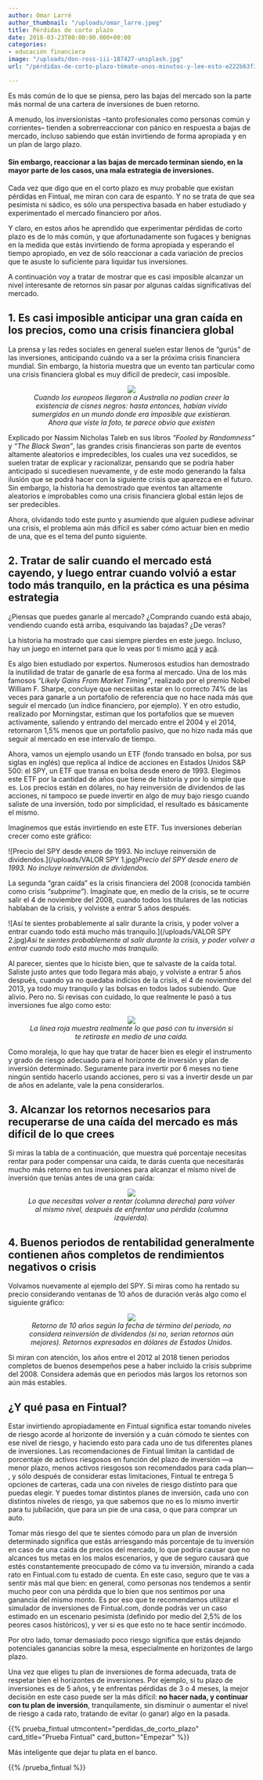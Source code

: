 ```yaml
---
author: Omar Larré
author_thumbnail: "/uploads/omar_larre.jpeg"
title: Pérdidas de corto plazo
date: 2018-03-23T00:00:00.000+00:00
categories:
- educación financiera
image: "/uploads/don-ross-iii-187427-unsplash.jpg"
url: "/pérdidas-de-corto-plazo-tómate-unos-minutos-y-lee-esto-e222b63f3939/"

---
```

Es más común de lo que se piensa, pero las bajas del mercado son la parte más normal de una cartera de inversiones de buen retorno.

A menudo, los inversionistas –tanto profesionales como personas común y corrientes– tienden a sobrerreaccionar con pánico en respuesta a bajas de mercado, incluso sabiendo que están invirtiendo de forma apropiada y en un plan de largo plazo.

#### Sin embargo, reaccionar a las bajas de mercado terminan siendo, en la mayor parte de los casos, una mala estrategia de inversiones.

Cada vez que digo que en el corto plazo es muy probable que existan pérdidas en Fintual, me miran con cara de espanto. Y no se trata de que sea pesimista ni sádico, es sólo una perspectiva basada en haber estudiado y experimentado el mercado financiero por años.

Y claro, en estos años he aprendido que experimentar pérdidas de corto plazo es de lo más común, y que afortunadamente son fugaces y benignas en la medida que estás invirtiendo de forma apropiada y esperando el tiempo apropiado, en vez de sólo reaccionar a cada variación de precios que te asuste lo suficiente para liquidar tus inversiones.

A continuación voy a tratar de mostrar que es casi imposible alcanzar un nivel interesante de retornos sin pasar por algunas caídas significativas del mercado.

## 1. Es casi imposible anticipar una gran caída en los precios, como una crisis financiera global

La prensa y las redes sociales en general suelen estar llenos de “gurús” de las inversiones, anticipando cuándo va a ser la próxima crisis financiera mundial. Sin embargo, la historia muestra que un evento tan particular como una crisis financiera global es muy difícil de predecir, casi imposible.

<div style="text-align:center"> <figure> <img src="/uploads/pérdidas-de-c8529.jpeg"> <figcaption><i>Cuando los europeos llegaron a Australia no podían creer la existencia de cisnes negros: hasta entonces, habían vivido sumergidos en un mundo donde era imposible que existieran. Ahora que viste la foto, te parece obvio que existen</i></figcaption> </figure> </div>

Explicado por Nassim Nicholas Taleb en sus libros <i>“Fooled by Randomness”</i> y <i>“The Black Swan”</i>, las grandes crisis financieras son parte de eventos altamente aleatorios e impredecibles, los cuales una vez sucedidos, se suelen tratar de explicar y racionalizar, pensando que se podría haber anticipado si sucediesen nuevamente, y de este modo generando la falsa ilusión que se podrá hacer con la siguiente crisis que aparezca en el futuro. Sin embargo, la historia ha demostrado que eventos tan altamente aleatorios e improbables como una crisis financiera global están lejos de ser predecibles.

Ahora, olvidando todo este punto y asumiendo que alguien pudiese adivinar una crisis, el problema aún más difícil es saber cómo actuar bien en medio de una, que es el tema del punto siguiente.

## 2. Tratar de salir cuando el mercado está cayendo, y luego entrar cuando volvió a estar todo más tranquilo, en la práctica es una pésima estrategia

¿Piensas que puedes ganarle al mercado? ¿Comprando cuando está abajo, vendiendo cuando está arriba, esquivando las bajadas? ¿De veras?

La historia ha mostrado que casi siempre pierdes en este juego. Incluso, hay un juego en internet para que lo veas por ti mismo [acá](http://engaging-data.com/market-timing-game/) y [acá](https://qz.com/487013/this-game-will-show-you-just-how-foolish-it-is-to-sell-stocks-right-now/).

Es algo bien estudiado por expertos. Numerosos estudios han demostrado la inutilidad de tratar de ganarle de esa forma al mercado. Una de los más famosos <i>“Likely Gains From Market Timing”</i>, realizado por el premio Nobel William F. Sharpe, concluye que necesitas estar en lo correcto 74% de las veces para ganarle a un portafolio de referencia que no hace nada más que seguir el mercado (un índice financiero, por ejemplo). Y en otro estudio, realizado por Morningstar, estiman que los portafolios que se mueven activamente, saliendo y entrando del mercado entre el 2004 y el 2014, retornaron 1,5% menos que un portafolio pasivo, que no hizo nada más que seguir al mercado en ese intervalo de tiempo.

Ahora, vamos un ejemplo usando un ETF (fondo transado en bolsa, por sus siglas en inglés) que replica al índice de acciones en Estados Unidos S&P 500: el SPY, un ETF que transa en bolsa desde enero de 1993. Elegimos este ETF por la cantidad de años que tiene de historia y por lo simple que es. Los precios están en dólares, no hay reinversión de dividendos de las acciones, ni tampoco se puede invertir en algo de muy bajo riesgo cuando saliste de una inversión, todo por simplicidad, el resultado es básicamente el mismo.

Imaginemos que estás invirtiendo en este ETF. Tus inversiones deberían crecer como este gráfico:

![Precio del SPY desde enero de 1993. No incluye reinversión de dividendos.](/uploads/VALOR SPY 1.jpg)_Precio del SPY desde enero de 1993. No incluye reinversión de dividendos._

La segunda “gran caída” es la crisis financiera del 2008 (conocida también como crisis <i>“subprime”</i>). Imagínate que, en medio de la crisis, se te ocurre salir el 4 de noviembre del 2008, cuando todos los titulares de las noticias hablaban de la crisis, y volviste a entrar 5 años después.

![Así te sientes probablemente al salir durante la crisis, y poder volver a entrar cuando todo está mucho más tranquilo.](/uploads/VALOR SPY 2.jpg)_Así te sientes probablemente al salir durante la crisis, y poder volver a entrar cuando todo está mucho más tranquilo._

Al parecer, sientes que lo hiciste bien, que te salvaste de la caída total. Saliste justo antes que todo llegara más abajo, y volviste a entrar 5 años después, cuando ya no quedaba indicios de la crisis, el 4 de noviembre del 2013, ya todo muy tranquilo y las bolsas en todos lados subiendo. Que alivio. Pero no. Si revisas con cuidado, lo que realmente le pasó a tus inversiones fue algo como esto:



<div style="text-align:center">
<figure>
<img src="/uploads/pérdidas-de-c6329.png">
<figcaption><i>La línea roja muestra realmente lo que pasó con tu inversión si te retiraste en medio de una caída.</i></figcaption>
</figure>
</div>

Como moraleja, lo que hay que tratar de hacer bien es elegir el instrumento y grado de riesgo adecuado para el horizonte de inversión y plan de inversión determinado. Seguramente para invertir por 6 meses no tiene ningún sentido hacerlo usando acciones, pero si vas a invertir desde un par de años en adelante, vale la pena considerarlos.

## 3. Alcanzar los retornos necesarios para recuperarse de una caída del mercado es más difícil de lo que crees

Si miras la tabla de a continuación, que muestra qué porcentaje necesitas rentar para poder compensar una caída, te darás cuenta que necesitarás mucho más retorno en tus inversiones para alcanzar el mismo nivel de inversión que tenías antes de una gran caída:

<div style="text-align:center">
<figure>
<img src="/uploads/pérdidas-de-c3216.png">
<figcaption><i>Lo que necesitas volver a rentar (columna derecha) para volver al mismo nivel, después de enfrentar una pérdida (columna izquierda).</i></figcaption>
</figure>
</div>

## 4. Buenos periodos de rentabilidad generalmente contienen años completos de rendimientos negativos o crisis

Volvamos nuevamente al ejemplo del SPY. Si miras como ha rentado su precio considerando ventanas de 10 años de duración verás algo como el siguiente gráfico:

<div style="text-align:center">
<figure>
<img src="/uploads/pérdidas-de-c5802.png">
<figcaption><i>Retorno de 10 años según la fecha de término del periodo, no considera reinversión de dividendos (si no, serían retornos aún mejores). Retornos expresados en dólares de Estados Unidos.</i></figcaption>
</figure>
</div>

Si miran con atención, los años entre el 2012 al 2018 tienen periodos completos de buenos desempeños pese a haber incluido la crisis subprime del 2008. Considera además que en periodos más largos los retornos son aún más estables.

## ¿Y qué pasa en Fintual?

Estar invirtiendo apropiadamente en Fintual significa estar tomando niveles de riesgo acorde al horizonte de inversión y a cuán cómodo te sientes con ese nivel de riesgo, y haciendo esto para cada uno de tus diferentes planes de inversiones. Las recomendaciones de Fintual limitan la cantidad de porcentaje de activos riesgosos en función del plazo de inversión —a menor plazo, menos activos riesgosos son recomendados para cada plan— , y sólo después de considerar estas limitaciones, Fintual te entrega 5 opciones de carteras, cada una con niveles de riesgo distinto para que puedas elegir. Y puedes tomar distintos planes de inversión, cada uno con distintos niveles de riesgo, ya que sabemos que no es lo mismo invertir para tu jubilación, que para un pie de una casa, o que para comprar un auto.

Tomar más riesgo del que te sientes cómodo para un plan de inversión determinado significa que estás arriesgando más porcentaje de tu inversión en caso de una caída de precios del mercado, lo que podría causar que no alcances tus metas en los malos escenarios, y que de seguro causará que estés constantemente preocupado de cómo va tu inversión, mirando a cada rato en Fintual.com tu estado de cuenta. En este caso, seguro que te vas a sentir más mal que bien: en general, como personas nos tendemos a sentir mucho peor con una pérdida que lo bien que nos sentimos por una ganancia del mismo monto. Es por eso que te recomendamos utilizar el simulador de inversiones de Fintual.com, donde podrás ver un caso estimado en un escenario pesimista (definido por medio del 2,5% de los peores casos históricos), y ver si es que esto no te hace sentir incómodo.

Por otro lado, tomar demasiado poco riesgo significa que estás dejando potenciales ganancias sobre la mesa, especialmente en horizontes de largo plazo.

Una vez que eliges tu plan de inversiones de forma adecuada, trata de respetar bien el horizontes de inversiones. Por ejemplo, si tu plazo de inversiones es de 5 años, y te enfrentas pérdidas de 3 o 4 meses, la mejor decisión en este caso puede ser la más difícil: **no hacer nada, y continuar con tu plan de inversión**, tranquilamente, sin disminuir o aumentar el nivel de riesgo a cada rato, tratando de evitar (o ganar) algo en la pasada.

{{% prueba_fintual
utmcontent="perdidas_de_corto_plazo"
card_title="Prueba Fintual"
card_button="Empezar" %}}

Más inteligente que dejar tu plata en el banco.

{{% /prueba_fintual %}}